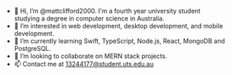 - 👋 Hi, I’m @mattclifford2000. I'm a fourth year university student studying a degree in computer science in Australia.
- 👀 I’m interested in web development, desktop development, and mobile development.
- 🌱 I’m currently learning Swift, TypeScript, Node.js, React, MongoDB and PostgreSQL.
- 💞️ I’m looking to collaborate on MERN stack projects.
- 📫 Contact me at 13244177@student.uts.edu.au

<!---
Klauser5/Klauser5 is a ✨ special ✨ repository because its `README.md` (this file) appears on your GitHub profile.
You can click the Preview link to take a look at your changes.
--->
